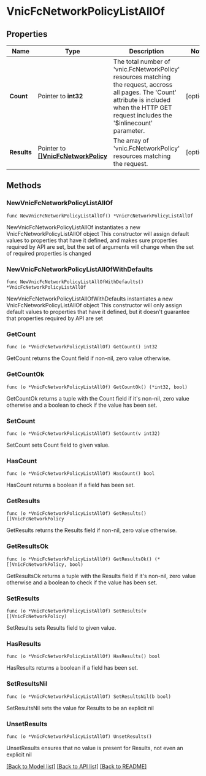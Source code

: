 # VnicFcNetworkPolicyListAllOf

## Properties

Name | Type | Description | Notes
------------ | ------------- | ------------- | -------------
**Count** | Pointer to **int32** | The total number of &#39;vnic.FcNetworkPolicy&#39; resources matching the request, accross all pages. The &#39;Count&#39; attribute is included when the HTTP GET request includes the &#39;$inlinecount&#39; parameter. | [optional] 
**Results** | Pointer to [**[]VnicFcNetworkPolicy**](VnicFcNetworkPolicy.md) | The array of &#39;vnic.FcNetworkPolicy&#39; resources matching the request. | [optional] 

## Methods

### NewVnicFcNetworkPolicyListAllOf

`func NewVnicFcNetworkPolicyListAllOf() *VnicFcNetworkPolicyListAllOf`

NewVnicFcNetworkPolicyListAllOf instantiates a new VnicFcNetworkPolicyListAllOf object
This constructor will assign default values to properties that have it defined,
and makes sure properties required by API are set, but the set of arguments
will change when the set of required properties is changed

### NewVnicFcNetworkPolicyListAllOfWithDefaults

`func NewVnicFcNetworkPolicyListAllOfWithDefaults() *VnicFcNetworkPolicyListAllOf`

NewVnicFcNetworkPolicyListAllOfWithDefaults instantiates a new VnicFcNetworkPolicyListAllOf object
This constructor will only assign default values to properties that have it defined,
but it doesn't guarantee that properties required by API are set

### GetCount

`func (o *VnicFcNetworkPolicyListAllOf) GetCount() int32`

GetCount returns the Count field if non-nil, zero value otherwise.

### GetCountOk

`func (o *VnicFcNetworkPolicyListAllOf) GetCountOk() (*int32, bool)`

GetCountOk returns a tuple with the Count field if it's non-nil, zero value otherwise
and a boolean to check if the value has been set.

### SetCount

`func (o *VnicFcNetworkPolicyListAllOf) SetCount(v int32)`

SetCount sets Count field to given value.

### HasCount

`func (o *VnicFcNetworkPolicyListAllOf) HasCount() bool`

HasCount returns a boolean if a field has been set.

### GetResults

`func (o *VnicFcNetworkPolicyListAllOf) GetResults() []VnicFcNetworkPolicy`

GetResults returns the Results field if non-nil, zero value otherwise.

### GetResultsOk

`func (o *VnicFcNetworkPolicyListAllOf) GetResultsOk() (*[]VnicFcNetworkPolicy, bool)`

GetResultsOk returns a tuple with the Results field if it's non-nil, zero value otherwise
and a boolean to check if the value has been set.

### SetResults

`func (o *VnicFcNetworkPolicyListAllOf) SetResults(v []VnicFcNetworkPolicy)`

SetResults sets Results field to given value.

### HasResults

`func (o *VnicFcNetworkPolicyListAllOf) HasResults() bool`

HasResults returns a boolean if a field has been set.

### SetResultsNil

`func (o *VnicFcNetworkPolicyListAllOf) SetResultsNil(b bool)`

 SetResultsNil sets the value for Results to be an explicit nil

### UnsetResults
`func (o *VnicFcNetworkPolicyListAllOf) UnsetResults()`

UnsetResults ensures that no value is present for Results, not even an explicit nil

[[Back to Model list]](../README.md#documentation-for-models) [[Back to API list]](../README.md#documentation-for-api-endpoints) [[Back to README]](../README.md)


